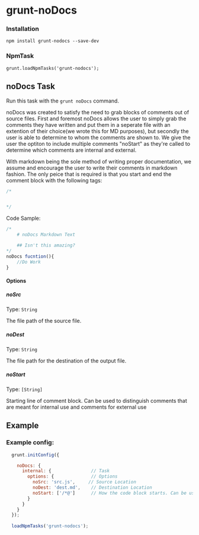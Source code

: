 # grunt-noDocs

### Installation 

```
npm install grunt-nodocs --save-dev
```

### NpmTask

```
grunt.loadNpmTasks('grunt-nodocs');
```

## noDocs Task
Run this task with the `grunt noDocs` command.

noDocs was created to satisfy the need to grab blocks of comments out of source files. First and foremost noDocs allows the user to simply grab the comments they have written and put them in a seperate file with an extention of their choice(we wrote this for MD purposes), but secondly the user is able to determine to whom the comments are shown to. We give the user the optiton to include multiple comments "noStart" as they're called to determine which comments are internal and external.

With markdown being the sole method of writing proper documentation, we assume and encourage the user to write their comments in markdown fashion. The only peice that is required is that you start and end the comment block with the following tags:

```js
/*


*/
```

Code Sample:

```js
/*
	# noDocs Markdown Text

	## Isn't this amazing?
*/
noDocs fucntion(){
	//Do Work
}
```


#### Options

##### noSrc
Type: `String`

The file path of the source file.

##### noDest
Type: `String`

The file path for the destination of the output file.

##### noStart
Type: `[String]`

Starting line of comment block. Can be used to distinguish comments that are meant for internal use and comments for external use

## Example

### Example config:

```js
  grunt.initConfig({

    noDocs: {
      internal: {               // Task
        options: {              // Options
          noSrc: 'src.js',     // Source Location
          noDest: 'dest.md',    // Destination Location
          noStart: ['/*@']      // How the code block starts. Can be used to distinguish between internal and external comments
        }
      }
    }
  });
  
  loadNpmTasks('grunt-nodocs');
```
